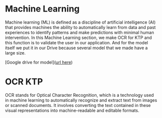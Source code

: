 # **Machine Learning**

Machine learning (ML) is defined as a discipline of artificial intelligence (AI) that provides machines the ability to automatically learn from data and past experiences to identify patterns and make predictions with minimal human intervention. In this Machine Learning section, we make OCR for KTP and this function is to validate the user in our application. And for the model itself we put it in our Drive because several model that we made have a large size.

[Google drive for model]([url here](https://drive.google.com/drive/folders/1wSpkMhaKiAB5KmO0xKis2JB4q0tftvNn?usp=sharing))	 

# **OCR KTP**

OCR stands for Optical Character Recognition, which is a technology used in machine learning to automatically recognize and extract text from images or scanned documents. It involves converting the text contained in these visual representations into machine-readable and editable formats.
